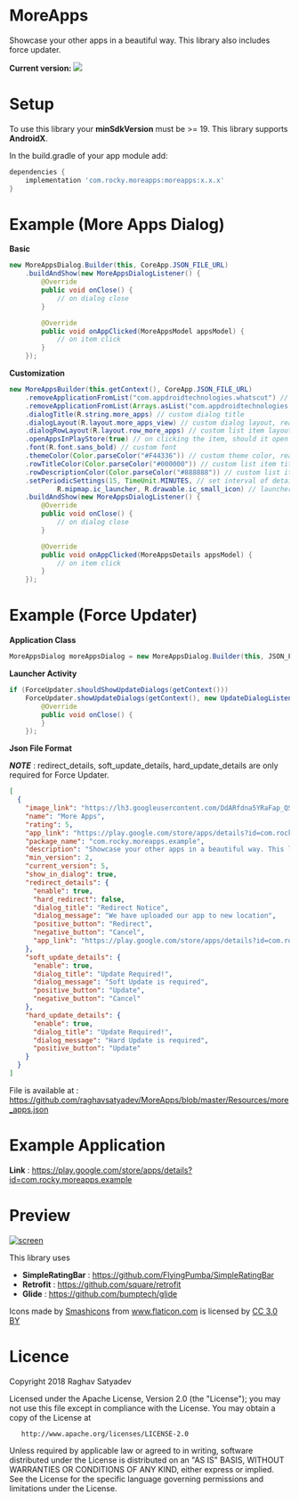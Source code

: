 # MoreApps
Showcase your other apps in a beautiful way. This library also includes force updater.

**Current version:**  <a href='https://bintray.com/raghavsatyadev/Maven/MoreApps/_latestVersion'><img src='https://api.bintray.com/packages/raghavsatyadev/Maven/MoreApps/images/download.svg'></a>

# Setup
To use this library your **minSdkVersion** must be >= 19. This library supports **AndroidX**.

In the build.gradle of your app module add:

```gradle
dependencies {
    implementation 'com.rocky.moreapps:moreapps:x.x.x'
}
```

# Example (More Apps Dialog)

**Basic**

```java
new MoreAppsDialog.Builder(this, CoreApp.JSON_FILE_URL)
    .buildAndShow(new MoreAppsDialogListener() {
        @Override
        public void onClose() {
            // on dialog close
        }

        @Override
        public void onAppClicked(MoreAppsModel appsModel) {
            // on item click
        }
    });
```

**Customization**

```java
new MoreAppsBuilder(this.getContext(), CoreApp.JSON_FILE_URL)
    .removeApplicationFromList("com.appdroidtechnologies.whatscut") // to remove an application from the list, give package name here
    .removeApplicationFromList(Arrays.asList("com.appdroidtechnologies.whatscut")) // to remove applications from the list, give package names here
    .dialogTitle(R.string.more_apps) // custom dialog title
    .dialogLayout(R.layout.more_apps_view) // custom dialog layout, read more instructions in it's javadoc
    .dialogRowLayout(R.layout.row_more_apps) // custom list item layout, read more instructions in it's javadoc
    .openAppsInPlayStore(true) // on clicking the item, should it open in the play store
    .font(R.font.sans_bold) // custom font
    .themeColor(Color.parseColor("#F44336")) // custom theme color, read more in javadoc default primary color
    .rowTitleColor(Color.parseColor("#000000")) // custom list item title color
    .rowDescriptionColor(Color.parseColor("#888888")) // custom list item description color
    .setPeriodicSettings(15, TimeUnit.MINUTES, // set interval of detail updating and showing notifications as required, default is 7 days
            R.mipmap.ic_launcher, R.drawable.ic_small_icon) // launcher icon and small icon (small icon is optional, small icon should be of single color)
    .buildAndShow(new MoreAppsDialogListener() {
        @Override
        public void onClose() {
            // on dialog close
        }

        @Override
        public void onAppClicked(MoreAppsDetails appsModel) {
            // on item click
        }
    });

```

# Example (Force Updater)

**Application Class**

```java
MoreAppsDialog moreAppsDialog = new MoreAppsDialog.Builder(this, JSON_FILE_URL).build(); //calling this method in application class would be recommended
```

**Launcher Activity**

```java
if (ForceUpdater.shouldShowUpdateDialogs(getContext()))
    ForceUpdater.showUpdateDialogs(getContext(), new UpdateDialogListener() {
        @Override
        public void onClose() {
        }
    });
```

**Json File Format**

***NOTE*** : redirect_details, soft_update_details, hard_update_details are only required for Force Updater.

```json
[
  {
    "image_link": "https://lh3.googleusercontent.com/DdARfdna5YRaFap_QS11lC4a63hZ4MyaE2knX7b4hP4Wo-GThQVzlwGgwwj7yOpII6-T=s180-rw",
    "name": "More Apps",
    "rating": 5,
    "app_link": "https://play.google.com/store/apps/details?id=com.rocky.moreapps.example",
    "package_name": "com.rocky.moreapps.example",
    "description": "Showcase your other apps in a beautiful way. This library also includes force updater.",
    "min_version": 2,
    "current_version": 5,
    "show_in_dialog": true,
    "redirect_details": {
      "enable": true,
      "hard_redirect": false,
      "dialog_title": "Redirect Notice",
      "dialog_message": "We have uploaded our app to new location",
      "positive_button": "Redirect",
      "negative_button": "Cancel",
      "app_link": "https://play.google.com/store/apps/details?id=com.rocky.moreapps.example"
    },
    "soft_update_details": {
      "enable": true,
      "dialog_title": "Update Required!",
      "dialog_message": "Soft Update is required",
      "positive_button": "Update",
      "negative_button": "Cancel"
    },
    "hard_update_details": {
      "enable": true,
      "dialog_title": "Update Required!",
      "dialog_message": "Hard Update is required",
      "positive_button": "Update"
    }
  }
]
```

File is available at : https://github.com/raghavsatyadev/MoreApps/blob/master/Resources/more_apps.json

# Example Application

**Link** : https://play.google.com/store/apps/details?id=com.rocky.moreapps.example

# Preview

[![screen](https://raw.githubusercontent.com/raghavsatyadev/MoreApps/master/Resources/Option-1.png)](https://github.com/raghavsatyadev/MoreApps)

This library uses 

- **SimpleRatingBar** :  https://github.com/FlyingPumba/SimpleRatingBar
- **Retrofit** : https://github.com/square/retrofit
- **Glide** : https://github.com/bumptech/glide

<div>Icons made by <a href="https://www.flaticon.com/authors/smashicons" title="Smashicons">Smashicons</a> from <a href="https://www.flaticon.com/" 			    title="Flaticon">www.flaticon.com</a> is licensed by <a href="http://creativecommons.org/licenses/by/3.0/" 			    title="Creative Commons BY 3.0" target="_blank">CC 3.0 BY</a></div>


# Licence
Copyright 2018 Raghav Satyadev

   Licensed under the Apache License, Version 2.0 (the "License");
   you may not use this file except in compliance with the License.
   You may obtain a copy of the License at

       http://www.apache.org/licenses/LICENSE-2.0

   Unless required by applicable law or agreed to in writing, software
   distributed under the License is distributed on an "AS IS" BASIS,
   WITHOUT WARRANTIES OR CONDITIONS OF ANY KIND, either express or implied.
   See the License for the specific language governing permissions and
   limitations under the License.
